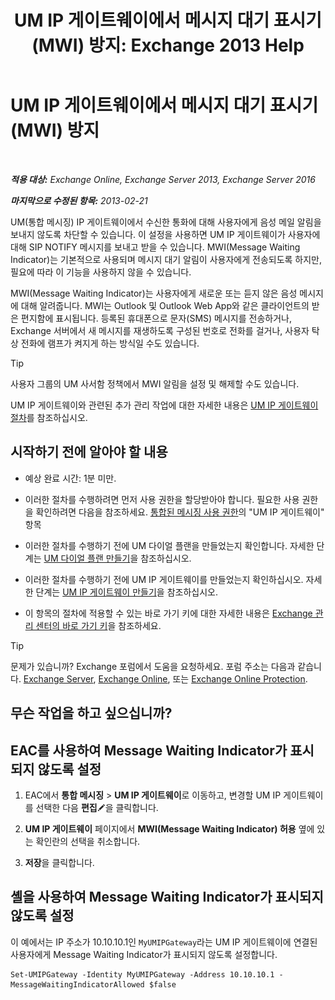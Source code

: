 ﻿---
title: 'UM IP 게이트웨이에서 메시지 대기 표시기 (MWI) 방지: Exchange 2013 Help'
TOCTitle: UM IP 게이트웨이에서 메시지 대기 표시기 (MWI) 방지
ms:assetid: 7af6d094-199f-4134-a25d-9fc7e9c05fe1
ms:mtpsurl: https://technet.microsoft.com/ko-kr/library/JJ673536(v=EXCHG.150)
ms:contentKeyID: 50483468
ms.date: 05/22/2018
mtps_version: v=EXCHG.150
ms.translationtype: MT
---

# UM IP 게이트웨이에서 메시지 대기 표시기 (MWI) 방지

 

_**적용 대상:** Exchange Online, Exchange Server 2013, Exchange Server 2016_

_**마지막으로 수정된 항목:** 2013-02-21_

UM(통합 메시징) IP 게이트웨이에서 수신한 통화에 대해 사용자에게 음성 메일 알림을 보내지 않도록 차단할 수 있습니다. 이 설정을 사용하면 UM IP 게이트웨이가 사용자에 대해 SIP NOTIFY 메시지를 보내고 받을 수 있습니다. MWI(Message Waiting Indicator)는 기본적으로 사용되며 메시지 대기 알림이 사용자에게 전송되도록 하지만, 필요에 따라 이 기능을 사용하지 않을 수 있습니다.

MWI(Message Waiting Indicator)는 사용자에게 새로운 또는 듣지 않은 음성 메시지에 대해 알려줍니다. MWI는 Outlook 및 Outlook Web App와 같은 클라이언트의 받은 편지함에 표시됩니다. 등록된 휴대폰으로 문자(SMS) 메시지를 전송하거나, Exchange 서버에서 새 메시지를 재생하도록 구성된 번호로 전화를 걸거나, 사용자 탁상 전화에 램프가 켜지게 하는 방식일 수도 있습니다.


> [!TIP]
> 사용자 그룹의 UM 사서함 정책에서 MWI 알림을 설정 및 해제할 수도 있습니다.



UM IP 게이트웨이와 관련된 추가 관리 작업에 대한 자세한 내용은 [UM IP 게이트웨이 절차](um-ip-gateway-procedures-exchange-2013-help.md)를 참조하십시오.

## 시작하기 전에 알아야 할 내용

  - 예상 완료 시간: 1분 미만.

  - 이러한 절차를 수행하려면 먼저 사용 권한을 할당받아야 합니다. 필요한 사용 권한을 확인하려면 다음을 참조하세요. [통합된 메시징 사용 권한](unified-messaging-permissions-exchange-2013-help.md)의 "UM IP 게이트웨이" 항목

  - 이러한 절차를 수행하기 전에 UM 다이얼 플랜을 만들었는지 확인합니다. 자세한 단계는 [UM 다이얼 플랜 만들기](create-a-um-dial-plan-exchange-2013-help.md)을 참조하십시오.

  - 이러한 절차를 수행하기 전에 UM IP 게이트웨이를 만들었는지 확인하십시오. 자세한 단계는 [UM IP 게이트웨이 만들기](create-a-um-ip-gateway-exchange-2013-help.md)을 참조하십시오.

  - 이 항목의 절차에 적용할 수 있는 바로 가기 키에 대한 자세한 내용은 [Exchange 관리 센터의 바로 가기 키](keyboard-shortcuts-in-the-exchange-admin-center-exchange-online-protection-help.md)을 참조하세요.


> [!TIP]
> 문제가 있습니까? Exchange 포럼에서 도움을 요청하세요. 포럼 주소는 다음과 같습니다. <A href="https://go.microsoft.com/fwlink/p/?linkid=60612">Exchange Server</A>, <A href="https://go.microsoft.com/fwlink/p/?linkid=267542">Exchange Online</A>, 또는 <A href="https://go.microsoft.com/fwlink/p/?linkid=285351">Exchange Online Protection</A>.



## 무슨 작업을 하고 싶으십니까?

## EAC를 사용하여 Message Waiting Indicator가 표시되지 않도록 설정

1.  EAC에서 **통합 메시징** \> **UM IP 게이트웨이**로 이동하고, 변경할 UM IP 게이트웨이를 선택한 다음 **편집**![편집 아이콘](images/JJ218640.6f53ccb2-1f13-4c02-bea0-30690e6ea71d(EXCHG.150).gif "편집 아이콘")을 클릭합니다.

2.  **UM IP 게이트웨이** 페이지에서 **MWI(Message Waiting Indicator) 허용** 옆에 있는 확인란의 선택을 취소합니다.

3.  **저장**을 클릭합니다.

## 셸을 사용하여 Message Waiting Indicator가 표시되지 않도록 설정

이 예에서는 IP 주소가 10.10.10.1인 `MyUMIPGateway`라는 UM IP 게이트웨이에 연결된 사용자에게 Message Waiting Indicator가 표시되지 않도록 설정합니다.

    Set-UMIPGateway -Identity MyUMIPGateway -Address 10.10.10.1 -MessageWaitingIndicatorAllowed $false

